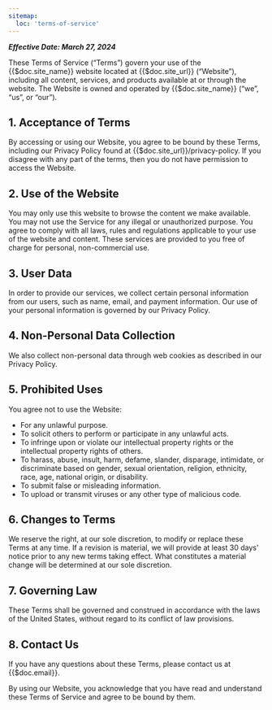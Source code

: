 ```yaml
---
sitemap:
  loc: 'terms-of-service'
---
```

***Effective Date: March 27, 2024***

These Terms of Service (“Terms”) govern your use of the {{$doc.site_name}} website located at {{$doc.site_url}} (“Website”), including all content, services, and products available at or through the website. The Website is owned and operated by {{$doc.site_name}} (“we”, “us”, or “our”).

## 1. Acceptance of Terms
By accessing or using our Website, you agree to be bound by these Terms, including our Privacy Policy found at {{$doc.site_url}}/privacy-policy. If you disagree with any part of the terms, then you do not have permission to access the Website.

## 2. Use of the Website
You may only use this website to browse the content we make available. You may not use the Service for any illegal or unauthorized purpose. You agree to comply with all laws, rules and regulations applicable to your use of the website and content. These services are provided to you free of charge for personal, non-commercial use.

## 3. User Data
In order to provide our services, we collect certain personal information from our users, such as name, email, and payment information. Our use of your personal information is governed by our Privacy Policy.

## 4. Non-Personal Data Collection
We also collect non-personal data through web cookies as described in our Privacy Policy.

## 5. Prohibited Uses
You agree not to use the Website:

- For any unlawful purpose.
- To solicit others to perform or participate in any unlawful acts.
- To infringe upon or violate our intellectual property rights or the intellectual property rights of others.
- To harass, abuse, insult, harm, defame, slander, disparage, intimidate, or discriminate based on gender, sexual orientation, religion, ethnicity, race, age, national origin, or disability.
- To submit false or misleading information.
- To upload or transmit viruses or any other type of malicious code.

## 6. Changes to Terms
We reserve the right, at our sole discretion, to modify or replace these Terms at any time. If a revision is material, we will provide at least 30 days’ notice prior to any new terms taking effect. What constitutes a material change will be determined at our sole discretion.

## 7. Governing Law
These Terms shall be governed and construed in accordance with the laws of the United States, without regard to its conflict of law provisions.

## 8. Contact Us
If you have any questions about these Terms, please contact us at {{$doc.email}}.

By using our Website, you acknowledge that you have read and understand these Terms of Service and agree to be bound by them.